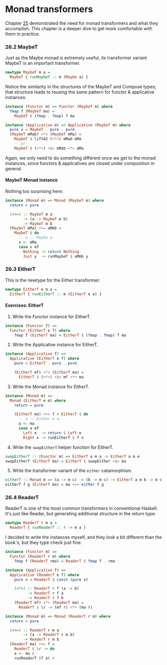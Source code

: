 # Monad transformers
Chapter [25](../25_Composing-Types) demonstrated the need for monad transformers
and what they accomplish.
This chapter is a deeper dive to get more comfortable with them in practice.

### 26.2 MaybeT
Just as the Maybe monad is extremely useful,
its transformer variant MaybeT is an important transformer.
```haskell
newtype MaybeT m a =
  MaybeT { runMaybeT :: m (Maybe a) }
```
Notice the similarity in the structures of the MaybeT and Compose types;
that structure leads to reusing the same pattern for functor & applicative instances:
```haskell
instance (Functor m) => Functor (MaybeT m) where
  fmap f (MaybeT ma) =
    MaybeT $ (fmap . fmap) f ma

instance (Applicative m) => Applicative (MaybeT m) where
  pure x = MaybeT . pure . pure
  (MaybeT mMab) <*> (MaybeT mMa) =
    MaybeT $ liftA2 (<*>) mMab mMa
    -- or
    MaybeT $ (<*>) <$> mMab <*> mMa
```
Again, we only need to do something different once we get to the monad instances,
since functors & applicatives are closed under composition in general.

#### MaybeT Monad instance
Nothing too surprising here:
```haskell
instance (Monad m) => Monad (MaybeT m) where
  return = pure

  (>>=) :: MaybeT m a
        -> (a -> MaybeT m b)
        -> MaybeT m b
  (MaybeT mMa) >>= aMmb =
    MaybeT $ do
      -- v :: Maybe a
      v <- mMa
      case v of
        Nothing -> return Nothing
        Just y  -> runMaybeT $ aMmb y
```

### 26.3 EitherT
This is the newtype for the Either transformer:
```haskell
newtype EitherT e m a =
  EitherT { runEitherT :: m (EitherT e a) }
```

#### Exercises: EitherT
1. Write the Functor instance for EitherT.

  ```haskell
  instance (Functor f) =>
    Functor (EitherT e f) where
      fmap f (EitherT ma) = EitherT $ (fmap . fmap) f ma
  ```

2. Write the Applicative instance for EitherT.

  ```haskell
  instance (Applicative f) =>
    Applicative (EitherT e f) where
      pure = EitherT . pure . pure

      (EitherT mf) <*> (EitherT ma) =
        EitherT $ (<*>) <$> mf <*> ma
  ```

3. Write the Monad instance for EitherT.

  ```haskell
  instance (Monad m) =>
    Monad (EitherT e m) where
      return = pure

      (EitherT ma) >>= f = EitherT $ do
        -- a :: Either e a
        a <- ma
        case a of
          Left e  -> return $ Left e
          Right x -> runEitherT $ f x
  ```

4. Write the `swapEitherT` helper function for EitherT.

  ```haskell
  swapEitherT :: (Functor m) => EitherT e m a -> EitherT a m e
  swapEitherT (EitherT ma) = EitherT $ swapEither <$> ma
  ```

5. Write the transformer variant of the `either` catamorphism.

  ```haskell
  eitherT :: Monad m => (a -> m c) -> (b -> m c) -> EitherT a m b -> m c
  eitherT f g (EitherT ma) = ma >>= either f g
  ```

### 26.4 ReaderT
ReaderT is one of the most common transformers in conventional Haskell.
It's just like Reader, but generating additional structure in the return type:
```haskell
newtype ReaderT r m a =
  ReaderT { runReaderT :: r -> m a }
```
I decided to write the instances myself,
and they look a bit different than the book's,
but they type check just fine:
```haskell
instance (Functor m) =>
  Functor (ReaderT r m) where
    fmap f (ReaderT rma) = ReaderT $ fmap f . rma

instance (Applicative f) =>
  Applicative (ReaderT e f) where
    pure x = ReaderT $ const (pure x)

    (<*>) :: ReaderT r f (a -> b)
          -> ReaderT r f a
          -> ReaderT r f b
    (ReaderT mf) <*> (ReaderT ma) =
      ReaderT $ \r -> (mf r) <*> (ma r)

instance (Monad m) => Monad (ReaderT r m) where
  return = pure

  (>>=) :: ReaderT r m a
        -> (a -> ReaderT r m b)
        -> ReaderT r m b
  (ReaderT ma) >>= f =
    ReaderT $ \r -> do
    a <- ma r
    runReaderT (f a) r
```
